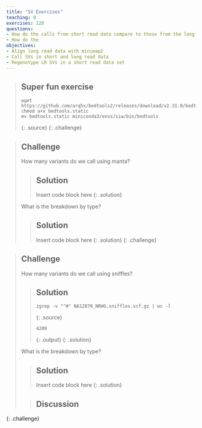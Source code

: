 ```yaml
---
title: "SV Exercises"
teaching: 0
exercises: 120
questions:
- How do the calls from short read data compare to those from the long read data?
- How do the 
objectives:
- Align long read data with minimap2
- Call SVs in short and long read data
- Regenotype LR SVs in a short read data set
---
```


> ## Super fun exercise
>
> ~~~
> wget https://github.com/arq5x/bedtools2/releases/download/v2.31.0/bedtools.static
> chmod a+x bedtools.static
> mv bedtools.static miniconda3/envs/siw/bin/bedtools
> ~~~
> {: .source}
{: .challenge}

> ## Challenge
>
> How many variants do we call using manta?
>
> > ## Solution
> > Insert code block here
> {: .solution}
>
> What is the breakdown by type?
>
> > ## Solution
> > Insert code block here
> {: .solution}
{: .challenge}

> ## Challenge
>
> How many variants do we call using sniffles? 
>
> > ## Solution
> > ~~~
> > zgrep -v "^#" NA12878_NRHG.sniffles.vcf.gz | wc -l
> > ~~~
> > {: .source}
> > ~~~
> > 4209
> > ~~~
> > {: .output}
> {: .solution}
>
> What is the breakdown by type? 
>
> > ## Solution
> > Insert code block here
> {: .solution}
>
> > ## Discussion
> >  
{: .challenge}
